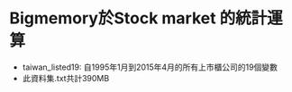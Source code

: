 # Bigmemory於Stock market 的統計運算

- taiwan_listed19: 自1995年1月到2015年4月的所有上市櫃公司的19個變數
- 此資料集.txt共計390MB

